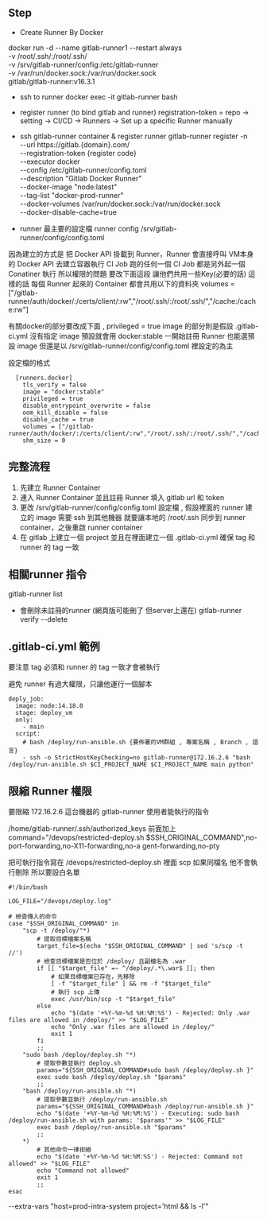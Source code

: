 
## Step
* Create Runner By Docker

docker run -d --name gitlab-runner1 --restart always \
    -v /root/.ssh/:/root/.ssh/ \
    -v /srv/gitlab-runner/config:/etc/gitlab-runner \
    -v /var/run/docker.sock:/var/run/docker.sock \
    gitlab/gitlab-runner:v16.3.1

* ssh to runner
docker exec -it gitlab-runner bash

* register runner (to bind gitlab and runner)
registration-token = repo -> setting -> CI/CD -> Runners -> Set up a specific Runner manually

* ssh gitlab-runner container & register runner
gitlab-runner register -n \
  --url https://gitlab.{domain}.com/ \
  --registration-token {register code} \
  --executor docker \
  --config /etc/gitlab-runner/config.toml \
  --description "Gitlab Docker Runner" \
  --docker-image "node:latest" \
  --tag-list "docker-prod-runner" \
  --docker-volumes /var/run/docker.sock:/var/run/docker.sock \
  --docker-disable-cache=true

* runner 最主要的設定檔 runner config
/srv/gitlab-runner/config/config.toml

因為建立的方式是 把 Docker API 掛載到 Runner，Runner 會直接呼叫 VM本身的 Docker API 去建立容器執行 CI Job 
跑的任何一個 CI Job 都是另外起一個 Conatiner 執行
所以權限的問題 要改下面這段 讓他們共用一些Key(必要的話)
這樣的話 每個 Runner 起來的 Container 都會共用以下的資料夾
volumes = ["/gitlab-runner/auth/docker/:/certs/client/:rw","/root/.ssh/:/root/.ssh/","/cache:/cache:rw"]

有關docker的部分要改成下面 , privileged = true
image 的部分則是假設 .gitlab-ci.yml 沒有指定 image 預設就會用 docker:stable
一開始註冊 Runner 也能選預設 image 但還是以 /srv/gitlab-runner/config/config.toml 裡設定的為主

設定檔的格式
```
  [runners.docker]
    tls_verify = false
    image = "docker:stable"
    privileged = true
    disable_entrypoint_overwrite = false
    oom_kill_disable = false
    disable_cache = true
    volumes = ["/gitlab-runner/auth/docker/:/certs/client/:rw","/root/.ssh/:/root/.ssh/","/cache:/cache:rw"]
    shm_size = 0

```

## 完整流程
1. 先建立 Runner Container
2. 連入 Runner Container 並且註冊 Runner 填入 gitlab url 和 token
3. 更改 /srv/gitlab-runner/config/config.toml 設定檔 , 假設裡面的 runner 建立的 image 需要 ssh 到其他機器 就要讓本地的 /root/.ssh 同步到 runner container，之後重啟 runner container
4. 在 gitlab 上建立一個 project 並且在裡面建立一個 .gitlab-ci.yml 確保 tag 和 runner 的 tag 一致


## 相關runner 指令
gitlab-runner list

* 會刪除未註冊的runner (網頁版可能刪了 但server上還在)
gitlab-runner verify --delete


## .gitlab-ci.yml 範例
要注意 tag 必須和 runner 的 tag 一致才會被執行

避免 runner 有過大權限，只讓他運行一個腳本
```
deply_job: 
  image: node:14.18.0
  stage: deploy_vm
  only:
    - main
  script:
    # bash /deploy/run-ansible.sh {要佈署的VM群組 , 專案名稱 , Branch , 語言}
    - ssh -o StrictHostKeyChecking=no gitlab-runner@172.16.2.6 "bash /deploy/run-ansible.sh $CI_PROJECT_NAME $CI_PROJECT_NAME main python"

```

## 限縮 Runner 權限

要限縮 172.16.2.6 這台機器的 gitlab-runner 使用者能執行的指令

/home/gitlab-runner/.ssh/authorized_keys
前面加上
command="/devops/restricted-deploy.sh $SSH_ORIGINAL_COMMAND",no-port-forwarding,no-X11-forwarding,no-a
gent-forwarding,no-pty 

把可執行指令寫在 /devops/restricted-deploy.sh 裡面
scp 如果同檔名 他不會執行刪除 所以要設白名單
```
#!/bin/bash

LOG_FILE="/devops/deploy.log"

# 檢查傳入的命令
case "$SSH_ORIGINAL_COMMAND" in
    "scp -t /deploy/"*)
        # 提取目標檔案名稱
        target_file=$(echo "$SSH_ORIGINAL_COMMAND" | sed 's/scp -t //')
        # 檢查目標檔案是否位於 /deploy/ 且副檔名為 .war
        if [[ "$target_file" =~ ^/deploy/.*\.war$ ]]; then
            # 如果目標檔案已存在，先移除
            [ -f "$target_file" ] && rm -f "$target_file"
            # 執行 scp 上傳
            exec /usr/bin/scp -t "$target_file"
        else
            echo "$(date '+%Y-%m-%d %H:%M:%S') - Rejected: Only .war files are allowed in /deploy/" >> "$LOG_FILE"
            echo "Only .war files are allowed in /deploy/"
            exit 1
        fi
        ;;
    "sudo bash /deploy/deploy.sh "*)
        # 提取參數並執行 deploy.sh
        params="${SSH_ORIGINAL_COMMAND#sudo bash /deploy/deploy.sh }"
        exec sudo bash /deploy/deploy.sh "$params"
        ;;
    "bash /deploy/run-ansible.sh "*)
        # 提取參數並執行 /deploy/run-ansible.sh
        params="${SSH_ORIGINAL_COMMAND#bash /deploy/run-ansible.sh }"
        echo "$(date '+%Y-%m-%d %H:%M:%S') - Executing: sudo bash /deploy/run-ansible.sh with params: '$params'" >> "$LOG_FILE"
        exec bash /deploy/run-ansible.sh "$params"
        ;;
    *)
        # 其他命令一律拒絕
        echo "$(date '+%Y-%m-%d %H:%M:%S') - Rejected: Command not allowed" >> "$LOG_FILE"
        echo "Command not allowed"
        exit 1
        ;;
esac

```

--extra-vars "host=prod-intra-system project='html && ls -l'"